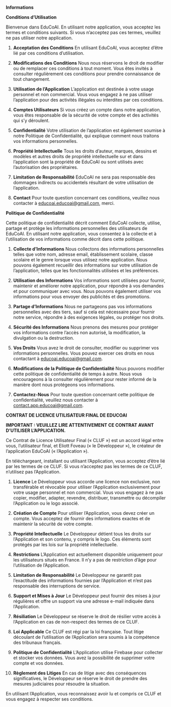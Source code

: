 **Informations**

**Conditions d’Utilisation**

Bienvenue dans EduCoAI. En utilisant notre application, vous acceptez les termes et conditions suivants. Si vous n’acceptez pas ces termes, veuillez ne pas utiliser notre application.

1. **Acceptation des Conditions**
   En utilisant EduCoAI, vous acceptez d’être lié par ces conditions d’utilisation.

2. **Modifications des Conditions**
   Nous nous réservons le droit de modifier ou de remplacer ces conditions à tout moment. Vous êtes invités à consulter régulièrement ces conditions pour prendre connaissance de tout changement.

3. **Utilisation de l’Application**
   L’application est destinée à votre usage personnel et non commercial. Vous vous engagez à ne pas utiliser l’application pour des activités illégales ou interdites par ces conditions.

4. **Comptes Utilisateurs**
   Si vous créez un compte dans notre application, vous êtes responsable de la sécurité de votre compte et des activités qui s’y déroulent.

5. **Confidentialité**
   Votre utilisation de l’application est également soumise à notre Politique de Confidentialité, qui explique comment nous traitons vos informations personnelles.

6. **Propriété Intellectuelle**
   Tous les droits d’auteur, marques, dessins et modèles et autres droits de propriété intellectuelle sur et dans l’application sont la propriété de EduCoAI ou sont utilisés avec l’autorisation des propriétaires.

7. **Limitation de Responsabilité**
   EduCoAI ne sera pas responsable des dommages indirects ou accidentels résultant de votre utilisation de l’application.

8. **Contact**
   Pour toute question concernant ces conditions, veuillez nous contacter à educoai.educoai@gmail.com, merci.

**Politique de Confidentialité**

Cette politique de confidentialité décrit comment EduCoAI collecte, utilise, partage et protège les informations personnelles des utilisateurs de EduCoAI. En utilisant notre application, vous consentez à la collecte et à l’utilisation de vos informations comme décrit dans cette politique.

1. **Collecte d’Informations**
   Nous collectons des informations personnelles telles que votre nom, adresse email, établissement scolaire, classe scolaire et le genre lorsque vous utilisez notre application. Nous pouvons également recueillir des informations sur votre utilisation de l’application, telles que les fonctionnalités utilisées et les préférences.

2. **Utilisation des Informations**
   Vos informations sont utilisées pour fournir, maintenir et améliorer notre application, pour répondre à vos demandes et pour communiquer avec vous. Nous pouvons également utiliser vos informations pour vous envoyer des publicités et des promotions.

3. **Partage d’Informations**
   Nous ne partageons pas vos informations personnelles avec des tiers, sauf si cela est nécessaire pour fournir notre service, répondre à des exigences légales, ou protéger nos droits.

4. **Sécurité des Informations**
   Nous prenons des mesures pour protéger vos informations contre l’accès non autorisé, la modification, la divulgation ou la destruction.

5. **Vos Droits**
   Vous avez le droit de consulter, modifier ou supprimer vos informations personnelles. Vous pouvez exercer ces droits en nous contactant à educoai.educoai@gmail.com.

6. **Modifications de la Politique de Confidentialité**
   Nous pouvons modifier cette politique de confidentialité de temps à autre. Nous vous encourageons à la consulter régulièrement pour rester informé de la manière dont nous protégeons vos informations.

7. **Contactez-Nous**
   Pour toute question concernant cette politique de confidentialité, veuillez nous contacter à contact.app.educoai@gmail.com.

**CONTRAT DE LICENCE UTILISATEUR FINAL DE EDUCOAI**

**IMPORTANT : VEUILLEZ LIRE ATTENTIVEMENT CE CONTRAT AVANT D’UTILISER L’APPLICATION.**

Ce Contrat de Licence Utilisateur Final (« CLUF ») est un accord légal entre vous, l’utilisateur final, et Eliott Foveau (« le Développeur »), le créateur de l’application EduCoAI (« l’Application »).

En téléchargeant, installant ou utilisant l’Application, vous acceptez d’être lié par les termes de ce CLUF. Si vous n’acceptez pas les termes de ce CLUF, n’utilisez pas l’Application.

1. **Licence**
   Le Développeur vous accorde une licence non exclusive, non transférable et révocable pour utiliser l’Application exclusivement pour votre usage personnel et non commercial. Vous vous engagez à ne pas copier, modifier, adapter, revendre, distribuer, transmettre ou décompiler l’Application ou le logo associé.

2. **Création de Compte**
   Pour utiliser l’Application, vous devez créer un compte. Vous acceptez de fournir des informations exactes et de maintenir la sécurité de votre compte.

3. **Propriété Intellectuelle**
   Le Développeur détient tous les droits sur l’Application et son contenu, y compris le logo. Ces éléments sont protégés par les lois sur la propriété intellectuelle.

4. **Restrictions**
   L’Application est actuellement disponible uniquement pour les utilisateurs situés en France. Il n’y a pas de restriction d’âge pour l’utilisation de l’Application.

5. **Limitation de Responsabilité**
   Le Développeur ne garantit pas l’exactitude des informations fournies par l’Application et n’est pas responsable des interruptions de service.

6. **Support et Mises à Jour**
   Le Développeur peut fournir des mises à jour régulières et offre un support via une adresse e-mail indiquée dans l’Application.

7. **Résiliation**
   Le Développeur se réserve le droit de résilier votre accès à l’Application en cas de non-respect des termes de ce CLUF.

8. **Loi Applicable**
   Ce CLUF est régi par la loi française. Tout litige découlant de l’utilisation de l’Application sera soumis à la compétence des tribunaux français.

9. **Politique de Confidentialité**
   L’Application utilise Firebase pour collecter et stocker vos données. Vous avez la possibilité de supprimer votre compte et vos données.

10. **Règlement des Litiges**
    En cas de litige avec des conséquences significatives, le Développeur se réserve le droit de prendre des mesures judiciaires pour résoudre la situation.

En utilisant l’Application, vous reconnaissez avoir lu et compris ce CLUF et vous engagez à respecter ses conditions.
